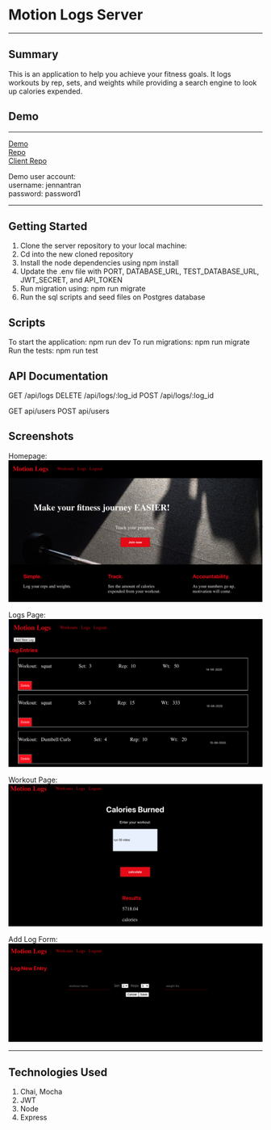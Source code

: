 Motion Logs Server
================
* * *



Summary
-------
This is an application to help you achieve your fitness goals. 
It logs workouts by rep, sets, and weights while providing a search engine to look up calories expended.

Demo
----
* * *

[Demo](https://motionlogs-app.vercel.app) </br>
[Repo](https://github.com/jennantran/motionLogs-api)</br>
[Client Repo](https://github.com/jennantran/motionlogs-app)</br>

Demo user account: </br>
username: jennantran </br>
password: password1
* * *

Getting Started
---------------
1. Clone the server repository to your local machine: 
2. Cd into the new cloned repository
3. Install the node dependencies using npm install
4. Update the .env file with PORT, DATABASE_URL, TEST_DATABASE_URL, JWT_SECRET, and API_TOKEN
5. Run migration using: npm run migrate
6. Run the sql scripts and seed files on Postgres database

Scripts
-----------
To start the application: npm run dev
To run migrations: npm run migrate
Run the tests: npm run test

API Documentation
-------
GET /api/logs
DELETE /api/logs/:log_id
POST /api/logs/:log_id

GET api/users
POST api/users

Screenshots
-----------
Homepage:
![Homepage](image/motion-homepage.png)

Logs Page:
![LogsPage](image/motion-logs.png)

Workout Page:
![SearchPage](image/motion-calorie.png)

Add Log Form:
![AddLog](image/motion-addlog.png)
* * *

Technologies Used
-----------------
1. Chai, Mocha
2. JWT
3. Node
4. Express
